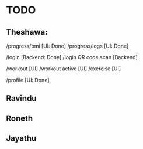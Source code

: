 # TODO

## Theshawa:

/progress/bmi [UI: Done]
/progress/logs [UI: Done]

/login [Backend: Done]
/login QR code scan [Backend]

/workout [UI]
/workout active [UI]
/exercise [UI]

/profile [UI: Done]

## Ravindu

## Roneth

## Jayathu
